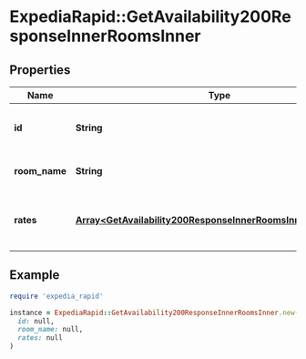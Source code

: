 # ExpediaRapid::GetAvailability200ResponseInnerRoomsInner

## Properties

| Name | Type | Description | Notes |
| ---- | ---- | ----------- | ----- |
| **id** | **String** | Unique Identifier for a room type. | [optional] |
| **room_name** | **String** | Name of the room type. | [optional] |
| **rates** | [**Array&lt;GetAvailability200ResponseInnerRoomsInnerRatesInner&gt;**](GetAvailability200ResponseInnerRoomsInnerRatesInner.md) | Array of objects containing rate information. | [optional] |

## Example

```ruby
require 'expedia_rapid'

instance = ExpediaRapid::GetAvailability200ResponseInnerRoomsInner.new(
  id: null,
  room_name: null,
  rates: null
)
```

